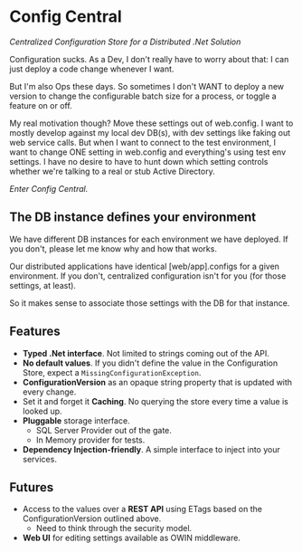 # Config Central
_Centralized Configuration Store for a Distributed .Net Solution_

Configuration sucks. As a Dev, I don't really have to worry about that: I can just deploy a code change whenever I want.

But I'm also Ops these days. So sometimes I don't WANT to deploy a new version to change the configurable batch size for a process, or toggle a feature on or off.

My real motivation though? Move these settings out of web.config. I want to mostly develop against my local dev DB(s), with dev settings like faking out web service calls. But when I want to connect to the test environment, I want to change ONE setting in web.config and everything's using test env settings. I have no desire to have to hunt down which setting controls whether we're talking to a real or stub Active Directory.

_Enter Config Central._

## The DB instance defines your environment
We have different DB instances for each environment we have deployed. If you don't, please let me know why and how that works.

Our distributed applications have identical [web/app].configs for a given environment. If you don't, centralized configuration isn't for you (for those settings, at least).

So it makes sense to associate those settings with the DB for that instance.

## Features
* **Typed .Net interface**. Not limited to strings coming out of the API.
* **No default values**. If you didn't define the value in the Configuration Store, expect a `MissingConfigurationException`.
* **ConfigurationVersion** as an opaque string property that is updated with every change.
* Set it and forget it **Caching**. No querying the store every time a value is looked up.
* **Pluggable** storage interface.
  * SQL Server Provider out of the gate.
  * In Memory provider for tests.
* **Dependency Injection-friendly**. A simple interface to inject into your services.

## Futures
* Access to the values over a **REST API** using ETags based on the ConfigurationVersion outlined above.
  * Need to think through the security model.
* **Web UI** for editing settings available as OWIN middleware.

